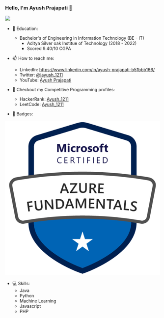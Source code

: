 ### Hello, I'm Ayush Prajapati 👋

<img src="https://github-readme-stats.vercel.app/api?username=Ayush-1211&&show_icons=true&title_color=ffffff&icon_color=bb2acf&text_color=daf7dc&bg_color=151515">

- 🏫 Education:
    - Bachelor's of Engineering in Information Technology (BE - IT)
        - Aditya Silver oak Institue of Technology (2018 - 2022)
        - Scored 9.40/10 CGPA

- 📫 How to reach me:
    - LinkedIn: https://www.linkedin.com/in/ayush-prajapati-b51bbb166/
    - Twitter: [@iayush_1211](https://twitter.com/iayush_1211?t=_qXJ2Vm5xcqpsmEO0Avdpg&s=09)
    - YouTube: [Ayush Prajapati](https://www.youtube.com/channel/UCUFXCEnX8Mhq_EEbYTWIJxQ/featured)
 
- 🚪 Checkout my Competitive Programming profiles:
    - HackerRank: [Ayush_1211](https://www.hackerrank.com/Ayush_1211)
    - LeetCode: [Ayush_1211](https://leetcode.com/Ayush_1211/)

- 🏅 Badges:
<img src="images/microsoft-certified-azure-fundamentals.png">
    
- 💻 Skills: 
    - Java
    - Python
    - Machine Learning
    - Javascript
    - PHP
 
